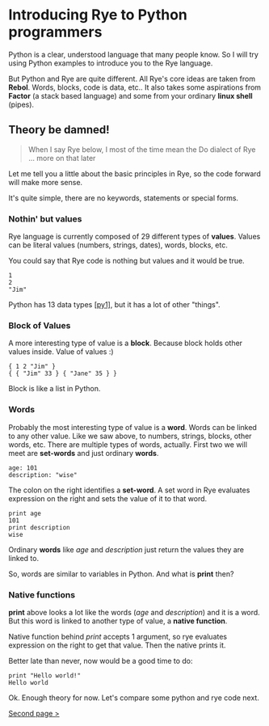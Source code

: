 # Introducing Rye to Python programmers

Python is a clear, understood language that many people know. So I will try using Python examples to introduce you to the Rye language.

But Python and Rye are quite different. All Rye's core ideas are taken from __Rebol__. Words, blocks, code is data, etc.. 
It also takes some aspirations from __Factor__ (a stack based language) and some from your ordinary __linux shell__ (pipes). 

## Theory be damned!

>When I say Rye below, I most of the time mean the Do dialect of Rye ... more on that later

Let me tell you a little about the basic principles in Rye, so the code forward will make more sense. 

It's quite simple, there are no keywords, statements or special forms.

### Nothin' but values

Rye language is currently composed of 29 different types of __values__. Values can be literal values (numbers, strings, dates), words, blocks, etc.

You could say that Rye code is nothing but values and it would be true. 

```factor
1
2
"Jim"
```
Python has 13 data types [[py1]](https://www.w3schools.com/python/python_datatypes.asp), but it has a lot of other "things".

### Block of Values

A more interesting type of value is a __block__. Because block holds other values inside. Value of values :)

```factor
{ 1 2 "Jim" }
{ { "Jim" 33 } { "Jane" 35 } }
```
Block is like a list in Python.

### Words

Probably the most interesting type of value is a __word__. Words can be linked to any other value. Like we saw above, 
to numbers, strings, blocks, other words, etc. There are multiple types of words, actually. First two we will meet
are __set-words__ and just ordinary __words__.

```factor
age: 101
description: "wise"
```
The colon on the right identifies a __set-word__. A set word in Rye evaluates expression on the right and
sets the value of it to that word.

```factor
print age
101
print description
wise
```
Ordinary __words__ like _age_ and _description_ just return the values they are linked to. 

So, words are similar to variables in Python. And what is __print__ then?

### Native functions

__print__ above looks a lot like the words (_age_ and _description_) and it is a word. But this word is 
linked to another type of value, a __native function__. 

Native function behind _print_ accepts 1 argument, so rye evaluates expression on the right to get that value.
Then the native prints it.

Better late than never, now would be a good time to do:

```factor
print "Hello world!"
Hello world
```
Ok. Enough theory for now. Let's compare some python and rye code next.

[Second page &gt;](./INTRO_2.md) 
